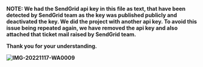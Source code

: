 <b>NOTE: We had the SendGrid api key in this file as text, that have been detected by SendGrid team as the key was published publicly and deactivated the key. We did the project with another api key. To avoid this issue being repeated again, we have removed the api key and also attached that ticket mail raised by SendGrid team. 
  
  Thank you for your understanding.<b>
  
  ![IMG-20221117-WA0009](https://user-images.githubusercontent.com/61941091/202757535-eb092afb-7957-4d65-999c-a039e00a1231.jpg)
